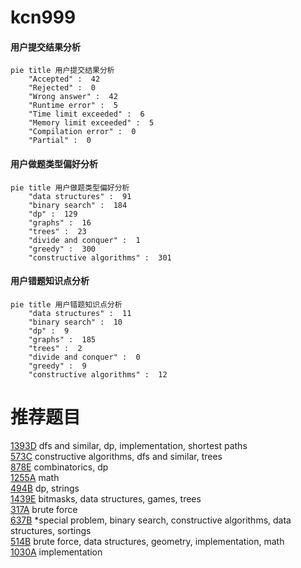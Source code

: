 # kcn999

<!-- tabs:start -->



#### **用户提交结果分析**

```mermaid
pie title 用户提交结果分析
    "Accepted" :  42
    "Rejected" :  0
    "Wrong answer" :  42
    "Runtime error" :  5
    "Time limit exceeded" :  6
    "Memory limit exceeded" :  5
    "Compilation error" :  0
    "Partial" :  0
```

#### **用户做题类型偏好分析**

```mermaid
pie title 用户做题类型偏好分析
    "data structures" :  91
    "binary search" :  184
    "dp" :  129
    "graphs" :  16
    "trees" :  23
    "divide and conquer" :  1
    "greedy" :  300
    "constructive algorithms" :  301
```
#### **用户错题知识点分析**

```mermaid
pie title 用户错题知识点分析
    "data structures" :  11
    "binary search" :  10
    "dp" :  9
    "graphs" :  185
    "trees" :  2
    "divide and conquer" :  0
    "greedy" :  9
    "constructive algorithms" :  12
```



<!-- tabs:end -->
# 推荐题目
[1393D](https://codeforces.com/contest/1393/problem/D)		dfs and similar,
                        dp,
                        implementation,
                        shortest paths		  
[573C](https://codeforces.com/contest/573/problem/C)		constructive algorithms,
                        dfs and similar,
                        trees		  
[878E](https://codeforces.com/contest/878/problem/E)		combinatorics,
                        dp		  
[1255A](https://codeforces.com/contest/1255/problem/A)		math		  
[494B](https://codeforces.com/contest/494/problem/B)		dp,
                        strings		  
[1439E](https://codeforces.com/contest/1439/problem/E)		bitmasks,
                        data structures,
                        games,
                        trees		  
[317A](https://codeforces.com/contest/317/problem/A)		brute force		  
[637B](https://codeforces.com/contest/637/problem/B)		*special problem,
                        binary search,
                        constructive algorithms,
                        data structures,
                        sortings		  
[514B](https://codeforces.com/contest/514/problem/B)		brute force,
                        data structures,
                        geometry,
                        implementation,
                        math		  
[1030A](https://codeforces.com/contest/1030/problem/A)		implementation		  
